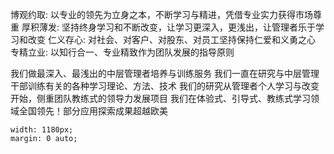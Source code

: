 博观约取: 以专业的领先为立身之本，不断学习与精进，凭借专业实力获得市场尊重
厚积薄发: 坚持终身学习和不断改变，让学习更深入，更浅出，让管理者乐于学习和改变
仁义存心: 对社会、对客户、对股东、对员工坚持保持仁爱和义勇之心
专精立业: 以知行合一、专业精致作为团队发展的指导原则


我们做最深入、最浅出的中层管理者培养与训练服务
我们一直在研究与中层管理干部训练有关的各种学习理论、方法、技术
我们的研究从管理者个人学习与改变开始，侧重团队教练式的领导力发展项目
我们在体验式、引导式、教练式学习领域全国领先！部分应用探索成果超越欧美

    width: 1180px;
    margin: 0 auto;